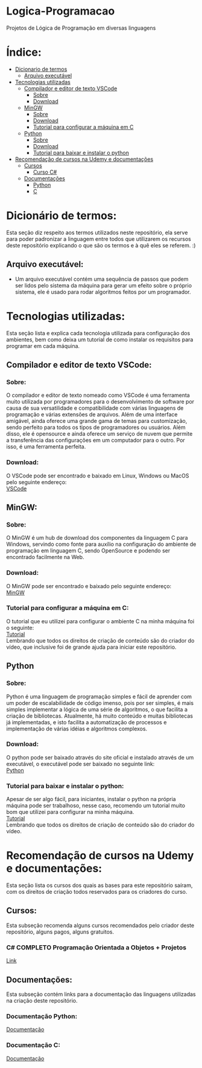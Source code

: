 # Logica-Programacao
Projetos de Lógica de Programação em diversas linguagens

# Índice:
- [Dicionario de termos](#dicionário-de-termos)
  - [Arquivo executável](#arquivo-executável)
- [Tecnologias utilizadas](#tecnologias-utilizadas)
  - [Compilador e editor de texto VSCode](#compilador-e-editor-de-texto-vscode)
     - [Sobre](#sobre)
     - [Download](#download)
  - [MinGW](#mingw)
     - [Sobre](#sobre-1)
     - [Download](#download-1)
     - [Tutorial para configurar a máquina em C](#tutorial-para-configurar-a-máquina-em-c)
  - [Python]()
     - [Sobre](#sobre-2)
     - [Download](#download-2)
     - [Tutorial para baixar e instalar o python](#tutorial-para-baixar-e-instalar-o-python)
- [Recomendação de cursos na Udemy e documentações](#recomendação-de-cursos-na-udemy-e-documentações)
    - [Cursos](#cursos)
        - [Curso C#](#c-completo-programação-orientada-a-objetos--projetos)
    - [Documentações](#documentações)
        - [Python](#documentação-python)
        - [C](#documentação-c)
# Dicionário de termos:
 Esta seção diz respeito aos termos utilizados neste repositório, ela serve para poder padronizar a linguagem entre todos que utilizarem os recursos deste repositório explicando o que são os termos e à quê eles se referem. :)
## Arquivo executável:
- Um arquivo executável contém uma sequência de passos que podem ser lidos pelo sistema da máquina para gerar um efeito sobre o próprio sistema, ele é usado para rodar algoritmos feitos por um programador.

# Tecnologias utilizadas:
  Esta seção lista e explica cada tecnologia utilizada para configuração dos ambientes, bem como deixa um tutorial de como instalar os requisitos para programar em cada máquina. 
## Compilador e editor de texto VSCode:
### Sobre:
 O compilador e editor de texto nomeado como VSCode é uma ferramenta muito utilizada por programadores para o desenvolvimento de software por causa de sua versatilidade e compatibilidade com várias linguagens de programação e várias extensões de arquivos. Além de uma interface amigável, ainda oferece uma grande gama de temas para customização, sendo perfeito para todos os tipos de programadores ou usuários. Além disso, ele é opensource e ainda oferece um serviço de nuvem que permite a transferência das configurações em um computador para o outro. Por isso, é uma ferramenta perfeita.

### Download:
  O VSCode pode ser encontrado e baixado em Linux, Windows ou MacOS pelo seguinte endereço:<br>
  [VSCode](https://code.visualstudio.com/)

## MinGW:
### Sobre:
 O MinGW é um hub de download dos componentes da linguagem C para Windows, servindo como fonte para auxílio na configuração do ambiente de programação em linguagem C, sendo OpenSource e podendo ser encontrado facilmente na Web.

### Download:
 O MinGW pode ser encontrado e baixado pelo seguinte endereço:<br>
  [MinGW](https://sourceforge.net/projects/mingw/)

### Tutorial para configurar a máquina em C:
  O tutorial que eu utilizei para configurar o ambiente C na minha máquina foi o seguinte:<br>
  [Tutorial](https://www.youtube.com/watch?v=3pfRvy_gfqY)<br>
  Lembrando que todos os direitos de criação de conteúdo são do criador do vídeo, que inclusive foi de grande ajuda para iniciar este repositório.<br>

## Python
### Sobre:
 Python é uma linguagem de programação simples e fácil de aprender com um poder de escalabilidade de código imenso, pois por ser simples, é mais simples implementar a lógica de uma série de algoritmos, o que facilita a criação de bibliotecas. Atualmente, há muito conteúdo e muitas bibliotecas já implementadas, e isto facilita a automatização de processos e implementação de várias idéias e algoritmos complexos.

### Download:
  O python pode ser baixado através do site oficial e instalado através de um executável, o executável pode ser baixado no seguinte link:<br>
  [Python](https://www.python.org/downloads/)

### Tutorial para baixar e instalar o python:
  Apesar de ser algo fácil, para iniciantes, instalar o python na própria máquina pode ser trabalhoso, nesse caso, recomendo um tutorial muito bom que utilizei para configurar na minha máquina. <br>
  [Tutorial](https://www.youtube.com/watch?v=ctcDfKYrzOQ)<br>
  Lembrando que todos os direitos de criação de conteúdo são do criador do vídeo.<br>


# Recomendação de cursos na Udemy e documentações:
 Esta seção lista os cursos dos quais as bases para este repositório saíram, com os direitos de criação todos reservados para os criadores do curso.
## Cursos:
 Esta subseção recomenda alguns cursos recomendados pelo criador deste repositório, alguns pagos, alguns gratuitos.
### C# COMPLETO Programação Orientada a Objetos + Projetos
[Link](https://www.udemy.com/course/programacao-orientada-a-objetos-csharp/)

## Documentações:
  Esta subseção contém links para a documentação das linguagens utilizadas na criação deste repositório.
### Documentação Python:
[Documentação](https://docs.python.org/)

### Documentação C:
[Documentação](https://devdocs.io/c/)
